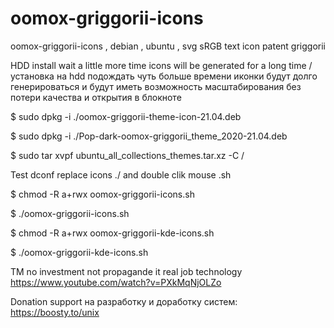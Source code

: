 # oomox-griggorii-icons
oomox-griggorii-icons , debian , ubuntu , svg sRGB text icon patent griggorii

HDD install wait a little more time icons will be generated for a long time / установка на hdd подождать чуть больше времени иконки будут долго генерироваться и будут иметь возможность масштабирования без потери качества и открытия в блокноте

$ sudo dpkg -i ./oomox-griggorii-theme-icon-21.04.deb

$ sudo dpkg -i ./Pop-dark-oomox-griggorii_theme_2020-21.04.deb

$ sudo tar xvpf ubuntu_all_collections_themes.tar.xz -C / 

Test dconf replace icons ./ and double clik mouse .sh

$ chmod -R a+rwx oomox-griggorii-icons.sh

$ ./oomox-griggorii-icons.sh

$ chmod -R a+rwx oomox-griggorii-kde-icons.sh

$ ./oomox-griggorii-kde-icons.sh

TM no investment not propagande it real job technology https://www.youtube.com/watch?v=PXkMqNjOLZo 

Donation support на разработку и доработку систем: https://boosty.to/unix
